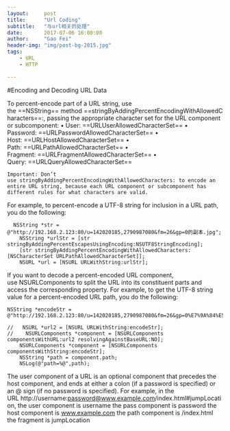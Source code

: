 ```yaml
---
layout:     post
title:      "Url Coding"
subtitle:   "与url相关的处理"
date:       2017-07-06 16:00:00
author:     "Gao Fei"
header-img: "img/post-bg-2015.jpg"
tags:
    - URL
    - HTTP

---
```


#Encoding and Decoding URL Data

To percent-encode part of a URL string, use the ==NSString== method ==stringByAddingPercentEncodingWithAllowedCharacters==:, passing the appropriate character set for the URL component or subcomponent:
	•	User: ==URLUserAllowedCharacterSet==
	•	Password: ==URLPasswordAllowedCharacterSet==
	•	Host: ==URLHostAllowedCharacterSet==
	•	Path: ==URLPathAllowedCharacterSet==
	•	Fragment: ==URLFragmentAllowedCharacterSet==
	•	Query: ==URLQueryAllowedCharacterSet==


`
Important: Don’t use stringByAddingPercentEncodingWithAllowedCharacters: to encode an entire URL string, because each URL component or subcomponent has different rules for what characters are valid.
`

For example, to percent-encode a UTF-8 string for inclusion in a URL path, you do the following:
```
  NSString *str = @"http://192.168.2.123:80/u=142020185,2790987080&fm=26&gp=0的副本.jpg";
    NSString *urlStr = [str stringByAddingPercentEscapesUsingEncoding:NSUTF8StringEncoding];
    [str stringByAddingPercentEncodingWithAllowedCharacters:[NSCharacterSet URLPathAllowedCharacterSet]];
    NSURL *url = [NSURL URLWithString:urlStr];
```


If you want to decode a percent-encoded URL component, use NSURLComponents to split the URL into its constituent parts and access the corresponding property.
For example, to get the UTF-8 string value for a percent-encoded URL path, you do the following:

```
NSString *encodeStr = @"http://192.168.2.123:80/u=142020185,2790987080&fm=26&gp=0%E7%9A%84%E5%89%AF%E6%9C%AC.jpg";

//   NSURL *url2 = [NSURL URLWithString:encodeStr];
//    NSURLComponents *component = [NSURLComponents componentsWithURL:url2 resolvingAgainstBaseURL:NO];
    NSURLComponents *component = [NSURLComponents componentsWithString:encodeStr];
    NSString *path = component.path;
    NSLog(@"path=%@",path);
```

The user component of a URL is an optional component that precedes the host component, and ends at either a colon (if a password is specified) or an @ sign (if no password is specified). For example, in the URL http://username:password@www.example.com/index.html#jumpLocation, 
the user component is username
the pass component is password
the host component is www.example.com
the path component is /index.html
the fragment is jumpLocation



